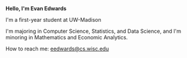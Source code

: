 **Hello, I'm Evan Edwards**

I'm a first-year student at UW-Madison

I'm majoring in Computer Science, Statistics, and Data Science, and I'm minoring in Mathematics and Economic Analytics.

<!---
- Interested in machine learning and quanitative finance
-Currently working on a research project within the school of Education on large
-->
How to reach me: [eedwards@cs.wisc.edu](mailto:eedwards@cs.wisc.edu)
